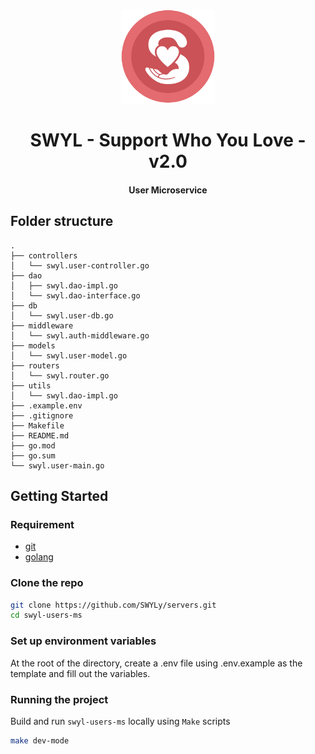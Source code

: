 <p align="center">
<br />
<a href="https://github.com/SWYLy/servers"><img src="https://github.com/SWYLy/materials/blob/master/logo.svg?raw=true" width="150" alt=""/></a>
<h1 align="center">SWYL - Support Who You Love - v2.0</h1>
<h4 align="center">User Microservice</h4>

## Folder structure

    .
    ├── controllers
    │   └── swyl.user-controller.go
    ├── dao
    │   ├── swyl.dao-impl.go
    │   └── swyl.dao-interface.go
    ├── db
    │   └── swyl.user-db.go
    ├── middleware
    │   └── swyl.auth-middleware.go
    ├── models
    │   └── swyl.user-model.go
    ├── routers
    │   └── swyl.router.go
    ├── utils
    │   └── swyl.dao-impl.go
    ├── .example.env
    ├── .gitignore
    ├── Makefile
    ├── README.md
    ├── go.mod
    ├── go.sum
    └── swyl.user-main.go

## Getting Started

### Requirement

- [git](https://git-scm.com/)
- [golang](https://go.dev/)
<!-- - [docker](https://www.docker.com/) -->

### Clone the repo

```bash
git clone https://github.com/SWYLy/servers.git
cd swyl-users-ms
```

### Set up environment variables

At the root of the directory, create a .env file using .env.example as the template and fill out the variables.

### Running the project

Build and run `swyl-users-ms` locally using `Make` scripts

```bash
make dev-mode
```

<!-- 2. Build and run `agent` on Docker using `Make` scripts

```bash
make build-app
``` -->
